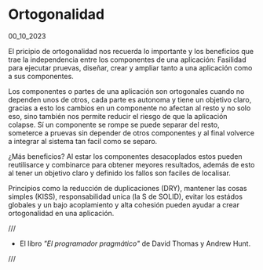 # Ortogonalidad
00_10_2023

El pricipio de ortogonalidad nos recuerda lo importante y los beneficios que trae la independencia entre los componentes de una aplicación: Fasilidad para ejecutar pruevas, diseñar, crear y ampliar tanto a una aplicación como a sus componentes.

Los componentes o partes de una aplicación son ortogonales cuando no dependen unos de otros, cada parte es autonoma y tiene un objetivo claro, gracias a esto los cambios en un componente no afectan al resto y no solo eso, sino también nos permite reducir el riesgo de que la aplicación colapse. Sí un componente se rompe se puede separar del resto, someterce a pruevas sin depender de otros componentes y al final volverce a integrar al sistema tan facil como se separo.

¿Más beneficios? Al estar los componentes desacoplados estos pueden reutilisarce y combinarce para obtener meyores resultados, además de esto al tener un objetivo claro y definido los fallos son faciles de localisar.

Principios como la reducción de duplicaciones (DRY), mantener las cosas simples (KISS), responsabilidad unica (la S de SOLID), evitar los estádos globales y un bajo acoplamiento y alta cohesión pueden ayudar a crear ortogonalidad en una aplicación.

///

* El libro *"El programador pragmático"* de David Thomas y Andrew Hunt.

///